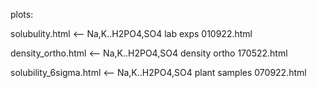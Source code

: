 plots:

solubulity.html <-- Na,K..H2PO4,SO4 lab exps 010922.html

density_ortho.html <-- Na,K..H2PO4,SO4 density ortho 170522.html

solubility_6sigma.html <-- Na,K..H2PO4,SO4 plant samples 070922.html
